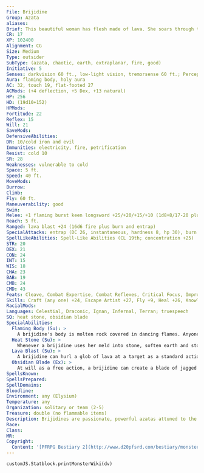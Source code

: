```yaml
---
File: Brijidine
Group: Azata
aliases: 
Brief: This beautiful woman has flesh made of lava. She soars through the sky on a trail of fire.
CR: 17
XP: 102400
Alignment: CG
Size: Medium
Type: outsider
SubType: (azata, chaotic, earth, extraplanar, fire, good)
Initiative: 5
Senses: darkvision 60 ft., low-light vision, tremorsense 60 ft.; Perception +26
Aura: flaming body, holy aura
AC: 32, touch 19, flat-footed 27
ACMods: (+4 deflection, +5 Dex, +13 natural)
HP: 256
HD: (19d10+152)
HPMods: 
Fortitude: 22
Reflex: 15
Will: 21
SaveMods: 
DefensiveAbilities: 
DR: 10/cold iron and evil
Immunities: electricity, fire, petrification
Resist: cold 10
SR: 28
Weaknesses: vulnerable to cold
Space: 5 ft.
Speed: 40 ft.
MoveMods: 
Burrow: 
Climb: 
Fly: 60 ft.
Maneuverability: good
Swim: 
Melee: +1 flaming burst keen longsword +25/+20/+15/+10 (1d8+8/17-20 plus 1d6 fire and burn)
Reach: 5 ft.
Ranged: lava blast +24 (16d6 fire plus burn and entrap)
SpecialAttacks: entrap (DC 26, instantaneous, hardness 8, hp 30), burn (2d6, DC 26), trample (1d8+7, DC 24)
SpellLikeAbilities: Spell-Like Abilities (CL 19th; concentration +25)  Constant-holy aura (DC 24)   At Will-flaming sphere (DC 18), heat metal (DC 18), meld into stone (self only), soften earth and stone, stone shape   5/day-cure serious wounds, flame strike (DC 21), move earth, spike stones (DC 20), stone tell, summon nature's ally V (earth and fire elementals only), wall of stone (DC 22)   3/day-earthquake, fire storm (DC 23), heal, stoneskin, wall of fire
STR: 20
DEX: 21
CON: 24
INT: 15
WIS: 18
CHA: 23
BAB: 19
CMB: 24
CMD: 43
Feats: Cleave, Combat Expertise, Combat Reflexes, Critical Focus, Improved Bull Rush, Iron Will, Lunge, Power Attack, Staggering Critical, Toughness
Skills: Craft (any one) +24, Escape Artist +27, Fly +9, Heal +26, Knowledge (nature) +24, Knowledge (planes) +24, Perception +26, Perform (oratory) +25, Sense Motive +26
RacialMods: 
Languages: Celestial, Draconic, Ignan, Infernal, Terran; truespeech
SQ: heat stone, obsidian blade
SpecialAbilities:
  Flaming Body (Su): >
    A brijidine's body is molten rock covered in dancing flames. Anyone striking a brijidine with a natural weapon or unarmed strike takes 1d6 points of fire damage. A creature that grapples a brijidine or is grappled by one takes 6d6 points of fire damage each round the grapple persists.
  Heat Stone (Su): >
    Whenever a brijidine uses her meld into stone, soften earth and stone, spike stones, stone shape, or wall of stone spell-like abilities, she can have the affected stone radiate intense heat for 1 minute. Any creature within 5 feet of the stone takes 1d6 fire damage per round.
  Lava Blast (Su): >
    A brijidine can hurl a glob of lava at a target as a standard action. This attack has a range increment of 30 feet.
  Obsidian Blade (Ex): >
    At will as a free action, a brijidine can create a blade of jagged volcanic glass that functions as a +1 flaming burst keen longsword. One round after it leaves the brijidine's grasp, the weapon decays into useless powder.
SpellsKnown: 
SpellsPrepared: 
SpellDomains: 
Bloodline: 
Environment: any (Elysium)
Temperature: any
Organization: solitary or team (2-5)
Treasure: double (no flammable items)
Description: Brijidines are passionate, powerful azatas attuned to the powers of earth and fire. They love basking in volcanoes, writing poetry, tending to sick creatures, and pursuing spicy recipes. The quickest way to befriend a brijidine is to present her with a fireproof copy of an exotic poem or a bag of rare peppers. Though their power is tied to primal destruction, they are quick-witted and love clever wordplay, whether in a sonnet or a dirty limerick.  The brijidine sees fire as a form of purity, a marked difference from its classical association with devastation and destruction. To a brijidine, the existence of hellfire is the rankest blasphemy, and while many azatas look to the demons of the Abyss as their greatest enemies, it is among the devils of Hell that most brijidines find focus for their anger. The fact that devils are immune to fire, the brijidine's greatest strength, frustrates and angers these azatas all the more, forcing them to become far more imaginative and creative in their tactics when facing such foes. A brijidine stands 5-1/2 feet tall and weighs 150 pounds.
Race: 
Class: 
MR: 
Copyright:
  Content: '[PFRPG Bestiary 2](http://www.d20pfsrd.com/bestiary/monster-listings/outsiders/azata/azata-brijidine)'
---
```

```dataviewjs
customJS.Statblock.printMonsterWiki(dv)
```
